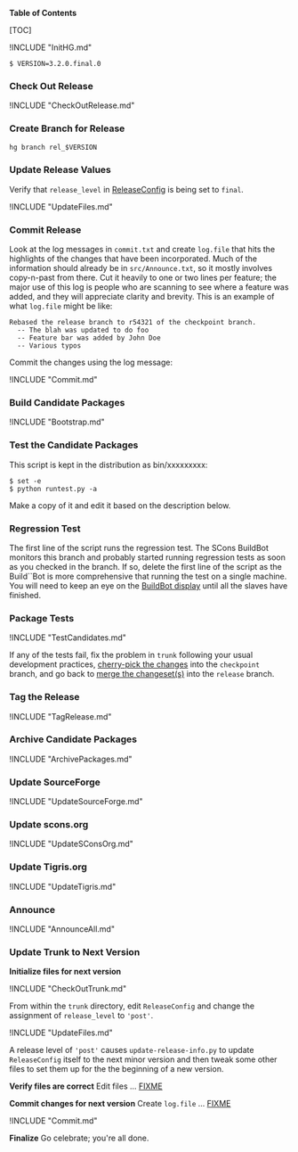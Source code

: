 **Table of Contents**

[TOC]

!INCLUDE "InitHG.md"

```
$ VERSION=3.2.0.final.0
```
### Check Out Release

!INCLUDE "CheckOutRelease.md" 

### Create Branch for Release

```txt
hg branch rel_$VERSION
```


### Update Release Values

Verify that `release_level` in [ReleaseConfig](ReleaseConfig) is being set to `final`.

!INCLUDE "UpdateFiles.md"

### Commit Release

Look at the log messages in `commit.txt` and create `log.file` that hits the highlights of the changes that have been incorporated.  Much of the information should already be in `src/Announce.txt`, so it mostly involves copy-n-past from there.  Cut it heavily to one or two lines per feature; the major use of this log is people who are scanning to see where a feature was added, and they will appreciate clarity and brevity.  This is an example of what `log.file` might be like:

```
Rebased the release branch to r54321 of the checkpoint branch.
  -- The blah was updated to do foo
  -- Feature bar was added by John Doe
  -- Various typos
```

Commit the changes using the log message: 

!INCLUDE "Commit.md"

### Build Candidate Packages
!INCLUDE "Bootstrap.md"

### Test the Candidate Packages
This script is kept in the distribution as bin/xxxxxxxxx:
```
$ set -e
$ python runtest.py -a
```
Make a copy of it and edit it based on the description below.

### Regression Test

The first line of the script runs the regression test.  The SCons BuildBot monitors this branch and probably started running regression tests as soon as you checked in the branch.  If so, delete the first line of the script as the Build``Bot is more comprehensive that running the test on a single machine.  You will need to keep an eye on the [BuildBot display](http://buildbot.scons.org/console?branch=release) until all the slaves have finished.

### Package Tests

!INCLUDE "TestCandidates.md"

If any of the tests fail, fix the problem in `trunk` following your usual development practices, [cherry-pick the changes](ReleaseHOWTO/TipCherryPick) into the `checkpoint` branch, and go back to [merge the changeset(s)](ReleaseHOWTO/TipFinalBody) into the `release` branch.

### Tag the Release
!INCLUDE "TagRelease.md"

### Archive Candidate Packages
!INCLUDE "ArchivePackages.md"

 ### Update SourceForge
!INCLUDE "UpdateSourceForge.md" 

### Update scons.org
!INCLUDE "UpdateSConsOrg.md" 

### Update Tigris.org
!INCLUDE "UpdateTigris.md" 

### Announce
!INCLUDE "AnnounceAll.md" 

### Update Trunk to Next Version

**Initialize files for next version** 

!INCLUDE "CheckOutTrunk.md" 

From within the `trunk` directory, edit `ReleaseConfig` and change the assignment of `release_level` to `'post'`. 

!INCLUDE "UpdateFiles.md" 

A release level of `'post'` causes `update-release-info.py` to update `ReleaseConfig` itself to the next minor version and then tweak some other files to set them up for the the beginning of a new version.

**Verify files are correct** Edit files ... [FIXME](ReleaseHOWTO/TipFinalBody)

**Commit changes for next version** Create `log.file` ... [FIXME](ReleaseHOWTO/TipFinalBody) 

!INCLUDE "Commit.md"

**Finalize** Go celebrate; you're all done. 
